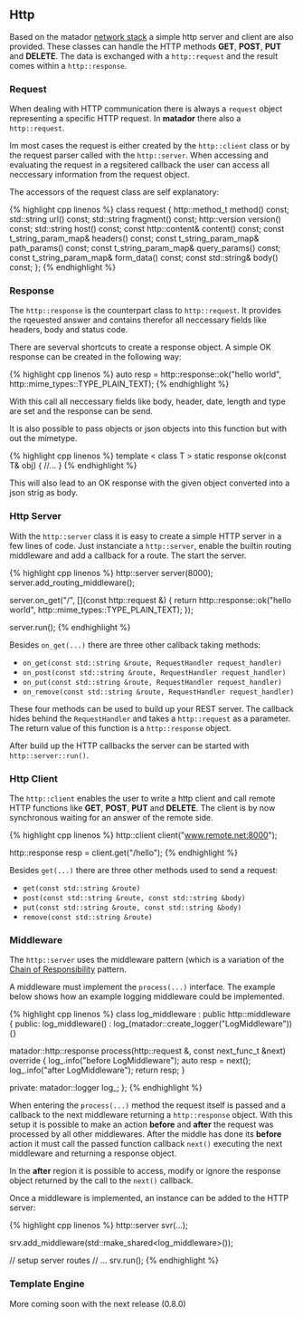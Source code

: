 ## Http

Based on the matador [network stack](#networking) a simple http server and client are also provided. These classes can handle
the HTTP methods __GET__, __POST__, __PUT__ and __DELETE__. The data is exchanged with a ```http::request``` and the result comes
within a ```http::response```.

### Request

When dealing with HTTP communication there is always a ```request``` object representing a
specific HTTP request. In __matador__ there also a ```http::request```.

Im most cases the request is either created by the ```http::client``` class or by the request
parser called with the ```http::server```. When accessing and evaluating the request in a
regsitered callback the user can access all neccessary information from the request object.

The accessors of the request class are self explanatory:

{% highlight cpp linenos %}
class request
{
  http::method_t method() const;
  std::string url() const;
  std::string fragment() const;
  http::version version() const;
  std::string host() const;
  const http::content& content() const;
  const t_string_param_map& headers() const;
  const t_string_param_map& path_params() const;
  const t_string_param_map& query_params() const;
  const t_string_param_map& form_data() const;
  const std::string& body() const;
};
{% endhighlight %}

### Response

The ```http::response``` is the counterpart class to ```http::request```. It provides the rqeuested answer
and contains therefor all neccessary fields like headers, body and status code.

There are severval shortcuts to create a response object. A simple OK response can be created in the following way:

{% highlight cpp linenos %}
auto resp = http::response::ok("hello world", http::mime_types::TYPE_PLAIN_TEXT);
{% endhighlight %}

With this call all neccessary fields like body, header, date, length and type are set and the response can be send.

It is also possible to pass objects or json objects into this function but with out the mimetype.

{% highlight cpp linenos %}
template < class T >
static response ok(const T& obj) { //... }
{% endhighlight %}

This will also lead to an OK response with the given object converted into a json strig as body.

### Http Server

With the ```http::server``` class it is easy to create a simple HTTP server in a few lines of code.
Just instanciate a ```http::server```, enable the builtin routing middleware and add a callback for a route.
The start the server.

{% highlight cpp linenos %}
http::server server(8000);
server.add_routing_middleware();

server.on_get("/", [](const http::request &) {
    return http::response::ok("hello world", http::mime_types::TYPE_PLAIN_TEXT);
});

server.run();
{% endhighlight %}

Besides ```on_get(...)``` there are three other callback taking methods:

* ```on_get(const std::string &route, RequestHandler request_handler)```
* ```on_post(const std::string &route, RequestHandler request_handler)```
* ```on_put(const std::string &route, RequestHandler request_handler)```
* ```on_remove(const std::string &route, RequestHandler request_handler)```

These four methods can be used to build up your REST server. The callback hides behind the ```RequestHandler``` and takes a ```http::request```
as a parameter. The return value of this function is a ```http::response``` object.

After build up the HTTP callbacks the server can be started with ```http::server::run()```.

### Http Client

The ```http::client``` enables the user to write a http client and call remote HTTP functions
like __GET__, __POST__, __PUT__ and __DELETE__. The client is by now synchronous waiting for an answer
of the remote side.

{% highlight cpp linenos %}
http::client client("www.remote.net:8000");

http::response resp =  client.get("/hello");
{% endhighlight %}

Besides ```get(...)``` there are three other methods used to send a request:

* ```get(const std::string &route)```
* ```post(const std::string &route, const std::string &body)```
* ```put(const std::string &route, const std::string &body)```
* ```remove(const std::string &route)```

### Middleware

The ```http::server``` uses the middleware pattern (which is a variation of the [Chain of Responsibility](https://refactoring.guru/design-patterns/chain-of-responsibility/cpp/example)
pattern.

A middleware must implement the ```process(...)``` interface. The example below shows how
an example logging middleware could be implemented.

{% highlight cpp linenos %}
class log_middleware : public http::middleware
{
public:
  log_middleware()
    : log_(matador::create_logger("LogMiddleware"))
  {}

  matador::http::response process(http::request &, const next_func_t &next) override
  {
    log_.info("before LogMiddleware");
    auto resp = next();
    log_.info("after LogMiddleware");
    return resp;
  }

private:
  matador::logger log_;
};
{% endhighlight %}

When entering the ```process(...)``` method the request itself is passed and a callback
to the next middleware returning a ```http::response``` object. With this setup it is
possible to make an action **before** and **after** the request was processed by all other middlewares.
After the middle has done its **before** action it must call the passed function callback ```next()```
executing the next middleware and returning a response object.

In the **after** region it is possible to access, modify or ignore the response object
returned by the call to the ```next()``` callback.

Once a middleware is implemented, an instance can be added to the HTTP server:

{% highlight cpp linenos %}
http::server svr(...);

srv.add_middleware(std::make_shared<log_middleware>());

// setup server routes
// ...
srv.run();
{% endhighlight %}

### Template Engine

More coming soon with the next release (0.8.0)
